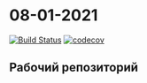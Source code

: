 # 08-01-2021
[![Build Status](https://travis-ci.com/ArvikVan/08-01-2021.svg?branch=master)](https://travis-ci.com/ArvikVan/08-01-2021)
[![codecov](https://codecov.io/gh/ArvikVan/08-01-2021/branch/master/graph/badge.svg?token=O88HTH53CC)](https://codecov.io/gh/ArvikVan/08-01-2021)

## Рабочий репозиторий